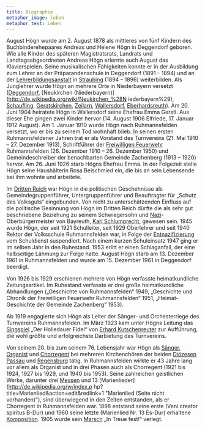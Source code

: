 ```yaml
---
title: Biographie
metaphor_image: leben
metaphor_text: Leben
---
```


August Högn wurde am 2\. August 1878 als mittleres von fünf Kindern des
Buchbinderehepaares Andreas und Helene Högn in Deggendorf geboren. Wie
alle Kinder des späteren Magistratsrats, Landrats und
Landtagsabgeordneten Andreas Högn erlernte auch August das
Klavierspielen. Seine musikalischen Fähigkeiten konnte er in der
Ausbildung zum Lehrer an der Präparandenschule in Deggendorf (1891 –
1894) und an der
[Lehrerbildungsanstalt](http://de.wikipedia.org/wiki/Lehrerbildungsanstalt) in [Straubing](http://de.wikipedia.org/wiki/Straubing)
(1894 –
1896) weiterbilden. Als Junglehrer wurde Högn an mehrere Orte in
Niederbayern versetzt
([Deggendorf](http://de.wikipedia.org/wiki/Deggendorf "Deggendorf"),
[Neukirchen (Niederbayern)](http://de.wikipedia.org/wiki/Neukirchen_%28N
iederbayern%29),
[Schaufling](http://de.wikipedia.org/wiki/Schaufling),
[Geratskirchen](http://de.wikipedia.org/wiki/Geratskirchen),
[Zeilarn](http://de.wikipedia.org/wiki/Zeilarn), [Wallersdorf](http://de.wikipedia.org/wiki/Wallersdorf),
[Eberhardsreuth](http://de.wikipedia.org/wiki/Eberhardsreuth
"Eberhardsreuth")). Am 20\. Juni 1904 heiratete Högn in Wallersdorf
seine Ehefrau Emma Gerstl. Aus dieser Ehe gingen zwei Kinder hervor
(14\. August 1906 Elfriede, 17\. Januar 1912 August). Am 1\. Januar 1910
wurde Högn nach Ruhmannsfelden versetzt, wo er bis zu seinem Tod
wohnhaft blieb. In seinen ersten Ruhmannsfeldener Jahren trat er als
Vorstand des Turnvereins (21\. Mai 1910 – 27\. Dezember 1913),
Schriftführer der [Freiwilligen
Feuerwehr](http://de.wikipedia.org/wiki/Freiwillige_Feuerwehr
"Freiwillige Feuerwehr") Ruhmannsfelden (26\. Dezember 1910 – 26\.
Dezember 1950) und Gemeindeschreiber der benachbarten Gemeinde
Zachenberg (1913 – 1920) hervor. Am 26\. Juni 1926 starb Högns Ehefrau
Emma. In der Folgezeit stelle Högn seine Haushälterin Rosa Beischmied
ein, die bis an sein Lebensende bei ihm wohnte und arbeitete.

Im [Dritten Reich](http://de.wikipedia.org/wiki/Drittes_Reich "Drittes
Reich") war Högn in die politischen Geschehnisse als
Gemeindegruppenführer, Untergruppenführer und Beauftragter für „Schutz
des Volksguts“ eingebunden. Von nicht zu unterschätzenden Einfluss auf
die politische Gesinnung von Högn im Dritten Reich dürfte die als sehr
gut beschriebene Beziehung zu seinem Schwiegersohn und
[Nazi](http://de.wikipedia.org/wiki/NSDAP "NSDAP")-Oberbürgermeister von
Bayreuth, [Karl
Schlumprecht](http://de.wikipedia.org/wiki/Karl_Schlumprecht "Karl
Schlumprecht"), gewesen sein. 1945 wurde Högn, der seit 1921
Schulleiter, seit 1929 Oberlehrer und seit 1940 Rektor der Volksschule
Ruhmannsfelden war, in Folge der
[Entnazifizierung](http://de.wikipedia.org/wiki/Entnazifizierung
"Entnazifizierung") vom Schuldienst suspendiert. Nach einem kurzen
Schuleinsatz 1947 ging er im selben Jahr in den Ruhestand. 1953 erlitt
er einen Schlaganfall, der eine halbseitige Lähmung zur Folge hatte.
August Högn starb am 13\. Dezember 1961 in Ruhmannsfelden und wurde am
15\. Dezember 1961 in Deggendorf beerdigt.

Von 1926 bis 1929 erschienen mehrere von Högn verfasste heimatkundliche
Zeitungsartikel. Im Ruhestand verfasste er drei große heimatkundliche
Abhandlungen („Geschichte von Ruhmannsfelden“ 1949, „Geschichte und
Chronik der Freiwilligen Feuerwehr Ruhmannsfelden“ 1951, „Heimat-
Geschichte der Gemeinde Zachenberg“ 1953).

Ab 1919 engagierte sich Högn als Leiter der Sänger- und Orchesterriege
des Turnvereins Ruhmannsfelden. Im März 1923 kam unter Högns Leitung das
[Singspiel](http://de.wikipedia.org/wiki/Singspiel "Singspiel") „Der
Holledauer Fidel“ von [Erhard
Kutschenreuter](http://de.wikipedia.org/wiki/Erhard_Kutschenreuter
"Erhard Kutschenreuter") zur Aufführung, die wohl größte und
erfolgreichste Darbietung des Turnvereins.

Von seinem 20\. bis zum seinem 76\. Lebensjahr war Högn als
[Sänger](http://de.wikipedia.org/wiki/Gesang),
[Organist](http://de.wikipedia.org/wiki/Organist) und
[Chorregent](http://de.wikipedia.org/wiki/Chorregent) bei
mehreren Kirchenchören der beiden [Diözesen
Passau](http://de.wikipedia.org/wiki/Bistum_Passau "Bistum Passau") und
[Regensburg](http://de.wikipedia.org/wiki/Bistum_Regensburg "Bistum
Regensburg") tätig. In Ruhmannsfelden wirkte er 43 Jahre lang vor allem
als Organist und in drei Phasen auch als Chorregent (1921 bis 1924, 1927
bis 1929, und 1940 bis 1953). Seine zahlreichen geistlichen Werke,
darunter drei [Messen](http://de.wikipedia.org/wiki/Messe_%28Musik%29
"Messe (Musik)") und 13 [Marienlieder](http://de.wikipedia.org/w/index.p
hp?title=Marienlied&action=edit&redlink=1 "Marienlied (Seite nicht
vorhanden)"), sind überwiegend in den Zeiten entstanden, als er
Chorregent in Ruhmannsfelden war. 1898 entstand seine erste (Veni
creator spiritus B-Dur) und 1960 seine letzte (Marienlied Nr. 13 Es-Dur)
erhaltene
[Komposition](http://de.wikipedia.org/wiki/Komposition_%28Musik%29).
1905 wurde sein [Marsch](http://de.wikipedia.org/wiki/Marschmusik) „In
Treue fest!“ verlegt.